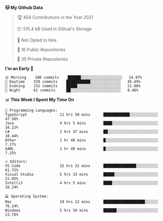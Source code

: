 <!--START_SECTION:waka-->
**🐱 My Github Data** 

> 🏆 454 Contributions in the Year 2021
 > 
> 📦 515.4 kB Used in Github's Storage 
 > 
> 🚫 Not Opted to Hire
 > 
> 📜 16 Public Repositories 
 > 
> 🔑 35 Private Repositories  
 > 
**I'm an Early 🐤** 

```text
🌞 Morning    180 commits    ██████░░░░░░░░░░░░░░░░░░░   24.97% 
🌆 Daytime    328 commits    ███████████░░░░░░░░░░░░░░   45.49% 
🌃 Evening    152 commits    █████░░░░░░░░░░░░░░░░░░░░   21.08% 
🌙 Night      61 commits     ██░░░░░░░░░░░░░░░░░░░░░░░   8.46%

```


📊 **This Week I Spent My Time On** 

```text
💬 Programming Languages: 
TypeScript               11 hrs 58 mins      ████████████░░░░░░░░░░░░░   47.56% 
Java                     4 hrs 5 mins        ████░░░░░░░░░░░░░░░░░░░░░   16.22% 
C#                       2 hrs 37 mins       ██░░░░░░░░░░░░░░░░░░░░░░░   10.44% 
Other                    1 hr 49 mins        █░░░░░░░░░░░░░░░░░░░░░░░░   7.27% 
XAML                     1 hr 49 mins        █░░░░░░░░░░░░░░░░░░░░░░░░   7.25%

🔥 Editors: 
VS Code                  15 hrs 32 mins      ███████████████░░░░░░░░░░   61.72% 
Visual Studio            5 hrs 33 mins       █████░░░░░░░░░░░░░░░░░░░░   22.05% 
IntelliJ                 4 hrs 5 mins        ████░░░░░░░░░░░░░░░░░░░░░   16.24%

💻 Operating System: 
Mac                      19 hrs 12 mins      ███████████████████░░░░░░   76.24% 
Windows                  5 hrs 59 mins       ██████░░░░░░░░░░░░░░░░░░░   23.76%

```


<!--END_SECTION:waka-->

